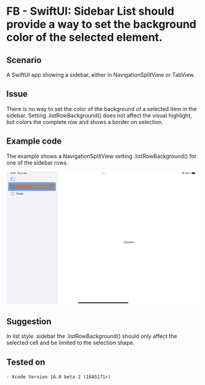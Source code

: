 #  FB - SwiftUI: Sidebar List should provide a way to set the background color of the selected element.


## Scenario

A SwiftUI app showing a sidebar, either in NavigationSplitView or TabView. 


## Issue

There is no way to set the color of the background of a selected item in the sidebar. Setting .listRowBackground() does not affect the visual highlight, but colors the complete row and shows a border on selection.

	
## Example code

The example shows a NavigationSplitView setting .listRowBackground() for one of the sidebar rows.

![screenshot](./screenshot.png)  


## Suggestion

In list style .sidebar the .listRowBackground() should only affect the selected cell and be limited to the selection shape.


## Tested on

	- Xcode Version 16.0 beta 2 (16A5171r)

